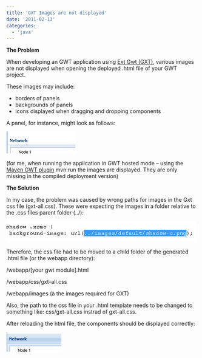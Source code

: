 ```yaml
---
title: 'GXT Images are not displayed'
date: '2011-02-13'
categories:
  - 'java'
---
```


**The Problem**

When developing an GWT application using [Ext Gwt (GXT)](http://www.sencha.com/products/extgwt/), various images are not displayed when opening the deployed .html file of your GWT project.

These images may include:

- borders of panels
- backgrounds of panels
- icons displayed when dragging and dropping components

A panel, for instance, might look as follows:

![](images/021311_2303_gxtimagesar1.png)

(for me, when running the application in GWT hosted mode – using the [Maven GWT plugin](http://mojo.codehaus.org/gwt-maven-plugin/user-guide/compile.html) mvn:run the images are displayed. They are only missing in the compiled deployment version)

**The Solution**

In my case, the problem was caused by wrong paths for images in the Gxt css file (gxt-all.css). These were expecting the images in a folder relative to the .css files parent folder (../):

![](images/021311_2303_gxtimagesar2.png)

Therefore, the css file had to be moved to a child folder of the generated .html file (or the webapp directory):

/webapp/\[your gwt module\].html

/webapp/css/gxt-all.css

/webapp/images (à the images required for GXT)

Also, the path to the css file in your .html template needs to be changed to something like: css/gxt-all.css instrad of gxt-all.css.

After reloading the html file, the components should be displayed correctly:

![](images/021311_2303_gxtimagesar3.png)
